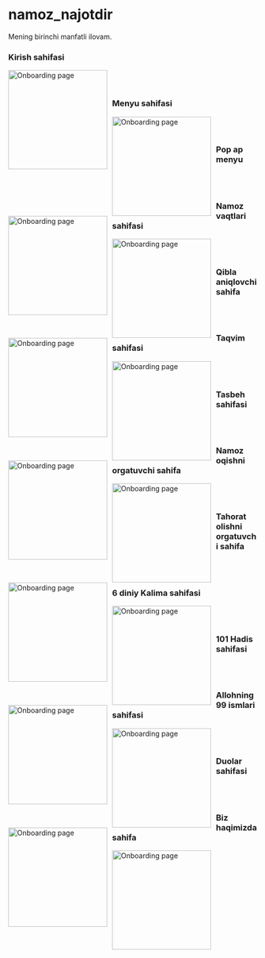 # namoz_najotdir

Mening birinchi manfatli ilovam.

### Kirish sahifasi
 <img src="https://user-images.githubusercontent.com/95922380/157986424-7000863f-052a-4d5f-a66b-7a341ae1cf1f.png"
     alt="Onboarding page"
     style="float: left; margin-right: 10px;" width="200" />
 </br>
 </br>
 ### Menyu sahifasi

 <img src="https://user-images.githubusercontent.com/95922380/157986687-a230afa6-c7ae-40b9-adaa-3e226cb199ea.png"
     alt="Onboarding page"
     style="float: left; margin-right: 10px;" width="200" />
  </br>
 </br>
 ### Pop ap menyu

  <img src="https://user-images.githubusercontent.com/95922380/157986854-facba36f-3fc9-4d39-bb69-58474f7c664d.png"
     alt="Onboarding page"
     style="float: left; margin-right: 10px;" width="200" />

</br>
</br>
 
### Namoz vaqtlari sahifasi

 <img src="https://user-images.githubusercontent.com/95922380/157987052-6ff905aa-c553-404f-a4e1-7421e45e893e.png"
     alt="Onboarding page"
     style="float: left; margin-right: 10px;" width="200" />
      
</br>
</br>
  
### Qibla aniqlovchi sahifa
<img src="https://user-images.githubusercontent.com/95922380/157987095-fc505ede-c384-4695-98eb-32734300168f.png"
     alt="Onboarding page"
     style="float: left; margin-right: 10px;" width="200" />
  </br>
 </br>
### Taqvim sahifasi

 <img src="https://user-images.githubusercontent.com/95922380/157987431-2b9c1cb4-b649-4806-b557-b9aa9ea01f93.png"
     alt="Onboarding page"
     style="float: left; margin-right: 10px;" width="200" />
  </br>
 </br>
### Tasbeh sahifasi

 <img src="https://user-images.githubusercontent.com/95922380/157987478-cacb449b-fd83-4964-88d1-04fc5077d116.png"
     alt="Onboarding page"
     style="float: left; margin-right: 10px;" width="200" />
  </br>
 </br>
### Namoz oqishni orgatuvchi sahifa

 <img src="https://user-images.githubusercontent.com/95922380/157987575-d84707d5-26a5-4af2-abcc-cc1f6795309c.png"
     alt="Onboarding page"
     style="float: left; margin-right: 10px;" width="200" />
 </br>
 </br>
### Tahorat olishni orgatuvchi sahifa
 
  <img src="https://user-images.githubusercontent.com/95922380/157987632-7a8e3a78-00be-467b-98a3-fbcacd2b8706.png"
     alt="Onboarding page"
     style="float: left; margin-right: 10px;" width="200" />
 </br>
 </br>
 ### 6 diniy Kalima sahifasi

 <img src="https://user-images.githubusercontent.com/95922380/157987705-689800ed-11d0-4664-a1d0-08fb2f19c88e.png"
     alt="Onboarding page"
     style="float: left; margin-right: 10px;" width="200" />
  </br>
 </br>
### 101 Hadis sahifasi

  <img src="https://user-images.githubusercontent.com/95922380/157987833-09d19cda-e94f-4923-9e38-3fb95a00387e.png"
     alt="Onboarding page"
     style="float: left; margin-right: 10px;" width="200" />
 </br>
 </br>
 ### Allohning 99 ismlari sahifasi

  <img src="https://user-images.githubusercontent.com/95922380/157987893-82fda997-66c6-4c52-a4bb-1a44a080b225.png"
     alt="Onboarding page"
     style="float: left; margin-right: 10px;" width="200" />
  </br>
 </br>
### Duolar sahifasi

  <img src="https://user-images.githubusercontent.com/95922380/157987971-79239ad0-af60-4418-829b-922ec7ee8264.png"
     alt="Onboarding page"
     style="float: left; margin-right: 10px;" width="200" />
 </br>
 </br>
 ### Biz haqimizda sahifa

  <img src="https://user-images.githubusercontent.com/95922380/157988012-6d9ce2b5-77fb-48e1-953f-60c1ff6104d3.png"
     alt="Onboarding page"
     style="float: left; margin-right: 10px;" width="200" />

